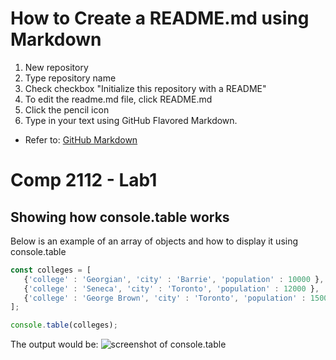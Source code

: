 
# How to Create a README.md using Markdown
1. New repository
1. Type repository name
1. Check checkbox "Initialize this repository with a README"
1. To edit the readme.md file, click README.md
1. Click the pencil icon 
1. Type in your text using GitHub Flavored Markdown.  
* Refer to: [GitHub Markdown](https://guides.github.com/features/mastering-markdown/)




# Comp 2112 - Lab1
## Showing how console.table works

Below is an example of an array of objects and how to display it using console.table
```js
const colleges = [
   {'college' : 'Georgian', 'city' : 'Barrie', 'population' : 10000 },
   {'college' : 'Seneca', 'city' : 'Toronto', 'population' : 12000 },
   {'college' : 'George Brown', 'city' : 'Toronto', 'population' : 15000 }   
];

console.table(colleges);
```

The output would be:
![screenshot of console.table](http://avillaruz.computerstudi.es/comp2112/images/consoleTable.JPG)

